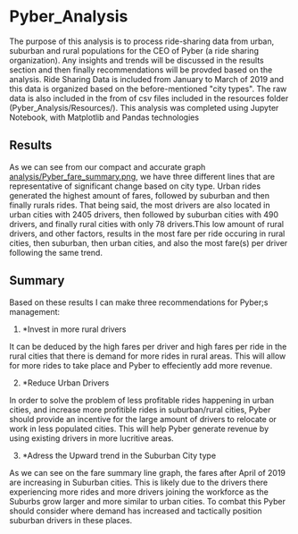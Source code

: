 # Pyber_Analysis
The purpose of this analysis is to process ride-sharing data from urban, suburban and rural populations for the CEO of Pyber (a ride sharing organization). Any insights and trends will be discussed in the results section and then finally recommendations will be provded based on the analysis. Ride Sharing Data is included from January to March of 2019 and this data is organized based on the before-mentioned "city types". The raw data is also included in the from of csv files included in the resources folder (Pyber_Analysis/Resources/). This analysis was completed using Jupyter Notebook, with Matplotlib and Pandas technologies
## Results 
As we can see from our compact and accurate graph [analysis/Pyber_fare_summary.png](analysis/Pyber_fare_summary.png), we have three different lines that are representative of 
significant change based on city type. Urban rides generated the highest amount of fares, followed by suburban and then finally rurals rides. That being said, the most drivers
are also located in urban cities with 2405 drivers, then followed by suburban cities with 490 drivers, and finally rural cities with only 78 drivers.This low amount of rural drivers, and other factors, results in the most fare per ride occuring in rural cities, then suburban, then urban cities, and also the most fare(s) per driver following the same trend. 

## Summary 
Based on these results I can make three recommendations for Pyber;s management:
1. *Invest in more rural drivers 

It can be deduced by the high fares per driver and high fares per ride in the rural cities that there is demand for more rides in rural areas. This will allow for more rides to take place and Pyber to effeciently add more revenue.

2. *Reduce Urban Drivers

In order to solve the problem of less profitable rides happening in urban cities, and increase more profitible rides in suburban/rural cities, Pyber should provide an incentive for the large amount of drivers to relocate or work in less populated cities. This will help Pyber generate revenue by using existing drivers in more lucritive areas.

3. *Adress the Upward trend in the Suburban City type 

As we can see on the fare summary line graph, the fares after April of 2019 are increasing in Suburban cities. This is likely due to the drivers there experiencing more rides and more drivers joining the workforce as the Suburbs grow larger and more similar to urban cities. To combat this Pyber should consider where demand has increased and tactically position suburban drivers in these places. 
